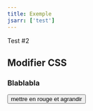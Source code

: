 ```yaml
---
title: Exemple
jsarr: ['test']
---
```


Test #2

## Modifier CSS

<h3 id='title2'>Blablabla</h3>

<input type="button" value="mettre en rouge et agrandir" data-target="title" onclick="javascript:change('title2')" />

<ul id='list2'></ul>

<br>
